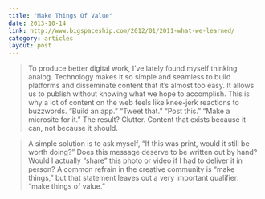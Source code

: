 ```yaml
---
title: "Make Things Of Value"
date: 2013-10-14
link: http://www.bigspaceship.com/2012/01/2011-what-we-learned/
category: articles
layout: post
---
```


> To produce better digital work, I’ve lately found myself thinking analog.
> Technology makes it so simple and seamless to build platforms and disseminate
> content that it’s almost too easy. It allows us to publish without knowing
> what we hope to accomplish. This is why a lot of content on the web feels like
> knee-jerk reactions to buzzwords. “Build an app.” “Tweet that.” “Post this.”
> “Make a microsite for it.” The result? Clutter. Content that exists because it
> can, not because it should.

> A simple solution is to ask myself, “If this was print, would it still be
> worth doing?” Does this message deserve to be written out by hand? Would I
> actually “share” this photo or video if I had to deliver it in person? A
> common refrain in the creative community is “make things,” but that statement
> leaves out a very important qualifier: “make things of value.”
